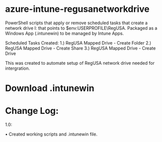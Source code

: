 # azure-intune-regusanetworkdrive
PowerShell scripts that apply or remove scheduled tasks that create a network drive I: that points to $env:USERPROFILE\RegUSA. Packaged as a Windows App (.intunewin) to be managed by Intune Apps.

Scheduled Tasks Created:
1.) RegUSA Mapped Drive - Create Folder
2.) RegUSA Mapped Drive - Create Share
3.) RegUSA Mapped Drive - Create Drive

This was created to automate setup of RegUSA network drive needed for intergration.

Download .intunewin
=========


Change Log:
============
1.0:

  • Created working scripts and .intunewin file.
